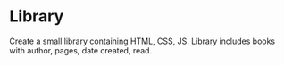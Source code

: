# Library
Create a small library containing HTML, CSS, JS. Library includes books with author, pages, date created, read.
